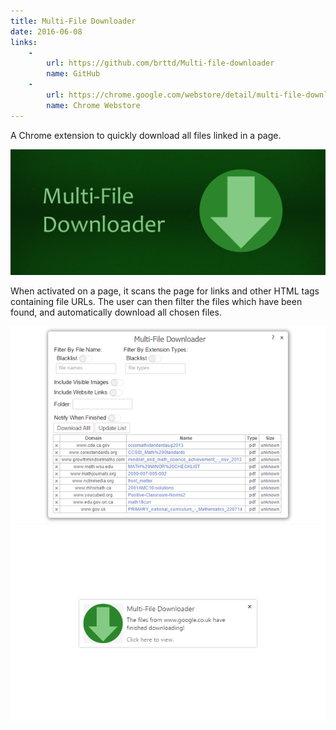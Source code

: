 ```yaml
---
title: Multi-File Downloader
date: 2016-06-08
links:
    -
        url: https://github.com/brttd/Multi-file-downloader
        name: GitHub
    -
        url: https://chrome.google.com/webstore/detail/multi-file-downloader/dpecplbkinpdbedgejddhepkgcppgchk?hl=en
        name: Chrome Webstore
---
```

A Chrome extension to quickly download all files linked in a page.

<!--more-->

![Promotional image, with text saying "Multi-File Downloader"](./promo_1400.png)

When activated on a page, it scans the page for links and other HTML tags containing file URLs. The user can then filter the files which have been found, and automatically download all chosen files.

![Extension screenshot](screenshot.png)
![Extension screenshot](screenshot_2.png)